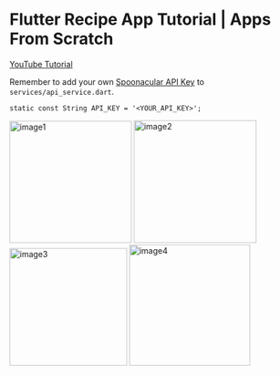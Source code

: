 # Flutter Recipe App Tutorial | Apps From Scratch

[YouTube Tutorial](https://youtu.be/l3CIMZSAaIk)

Remember to add your own [Spoonacular API Key](https://spoonacular.com/food-api) to `services/api_service.dart`.

`static const String API_KEY = '<YOUR_API_KEY>';`

<img width="214" alt="image1" src="https://user-images.githubusercontent.com/124523683/216839140-81444d78-703d-463d-a1a0-fad99176958e.png">

<img width="215" alt="image2" src="https://user-images.githubusercontent.com/124523683/216839148-51172166-ed73-494f-916e-9b54aa5d215e.png">


<img width="206" alt="image3" src="https://user-images.githubusercontent.com/124523683/216839171-235e9cbd-c3b3-4539-ab20-9a3a7d55582f.png">

<img width="212" alt="image4" src="https://user-images.githubusercontent.com/124523683/216839186-c8439371-e128-4e0f-bb76-8a826de8fde2.png">

